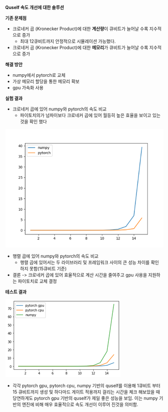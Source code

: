 **Quself 속도 개선에 대한 솔루션**

**기존 문제점**

- 크로네커 곱 (Kronecker Product)에 대한 **계산량**이 큐비트가 늘어날 수록 지수적으로 증가
  - 최대 12큐비트까지 안정적으로 시뮬레이션 가능했다.
- 크로네커 곱 (Kronecker Product)에 대한 **메모리**가 큐비트가 늘어날 수록 지수적으로 증가



**해결 방안**

- numpy에서 pytorch로 교체
- 가상 메모리 할당을 통한 메모리 확보
- gpu 가속화 사용



**실험 결과**

- 크로네커 곱에 있어 numpy와 pytorch의 속도 비교
  - 파이토치의가 넘파이보다 크로네커 곱에 있어 월등히 높은 효율을 보이고 있는 것을 확인 했다

![텐서곱 테스트](tensor.png)

- 행렬 곱에 있어 numpy와 pytorch의 속도 비교
  - 행렬 곱에 있어서는 두 라이브러리 및 프레임워크 사이의 큰 성능 차이를 확인 하지 못함(15큐비트 기준)
- 결론 -> 크로네커 곱에 있어 효율적으로 계산 시간을 줄여주고 gpu 사용을 지원하는 파이토치로 교체 결정



**테스트 결과**

![real](real.png)

- 각각 pytorch gpu, pytorch cpu, numpy 기반의 quself를 이용해 1큐비트 부터 15 큐비트까지 생성 및 하다마드 게이트 적용까지 걸리는 시간을 체크 해보았을 때 당연하게도 pytorch gpu 기반의 quself가 제일 좋은 성능을 보임. 이는 numpy 기반의 엔진에 비해 매우 효율적으로 속도 개선이 이루어 진것을 의미함.
